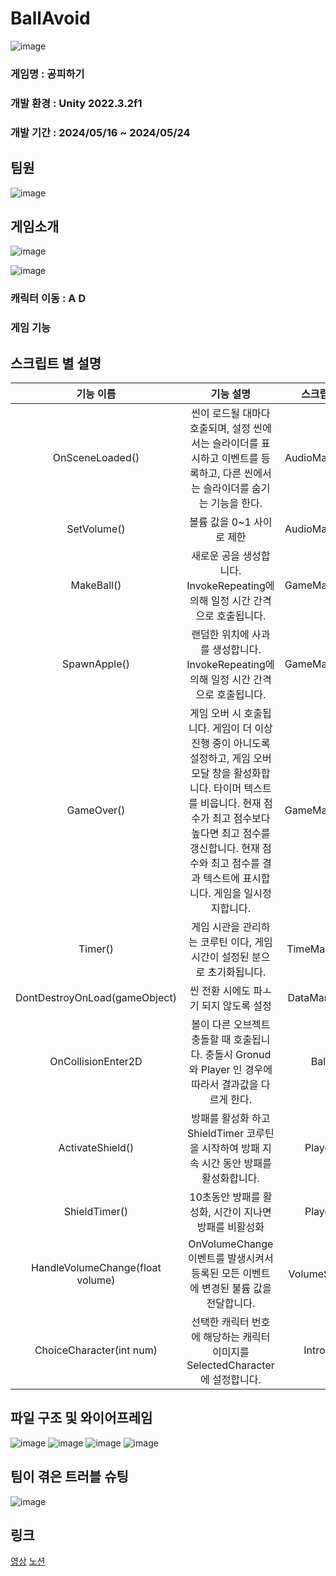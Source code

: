 # BallAvoid
![image](https://github.com/bfcat46/ball_avoid/assets/54877137/029de790-d77e-4aea-a264-e2169f680c4e)


### 게임명 : 공피하기
### 개발 환경	: Unity 2022.3.2f1
### 개발 기간	: 2024/05/16 ~ 2024/05/24


## 팀원 

![image](https://github.com/bfcat46/ball_avoid/assets/54877137/7572dd79-ad73-46fb-91f8-d8d8e43dce3e)




## 게임소개

![image](https://github.com/bfcat46/ball_avoid/assets/54877137/30e8ccee-7b5f-49b4-8635-359ce6fdfff5)

![image](https://github.com/bfcat46/ball_avoid/assets/54877137/5bda50ed-7d3d-4e18-be62-f4318577ae5c)


### 캐릭터 이동 : A D

### 게임 기능
## 스크립트 별 설명
|기능 이름| 기능 설명 | 스크립트 |
|:------:|:---:|:---:|
|OnSceneLoaded()|씬이 로드될 대마다 호출되며, 설정 씬에서는 슬라이더를 표시하고 이벤트를 등록하고, 다른 씬에서는 슬라이더를 숨기는 기능을 한다.|AudioManager|
|SetVolume()|볼륨 값을 0~1 사이로 제한|AudioManager|
|MakeBall()|새로운 공을 생성합니다. InvokeRepeating에 의해 일정 시간 간격으로 호출됩니다.|GameManager|
|SpawnApple()|랜덤한 위치에 사과를 생성합니다. InvokeRepeating에 의해 일정 시간 간격으로 호출됩니다.|GameManager|
|GameOver()|게임 오버 시 호출됩니다. 게임이 더 이상 진행 중이 아니도록 설정하고, 게임 오버 모달 창을 활성화합니다. 타이머 텍스트를 비웁니다. 현재 점수가 최고 점수보다 높다면 최고 점수를 갱신합니다. 현재 점수와 최고 점수를 결과 텍스트에 표시합니다. 게임을 일시정지합니다.|GameManager|
|Timer()|게임 시관을 관리하는 코루틴 이다, 게임 시간이 설정된 분으로 초기화됩니다.|TimeManager|
|DontDestroyOnLoad(gameObject)|씬 전환 시에도 파ㅗ기 되지 않도록 설정|DataManager|
|OnCollisionEnter2D|볼이 다른 오브젝트 충돌할 때 호출됩니다. 충돌시 Gronud와 Player 인 경우에 따라서 결과값을 다르게 한다.|Ball|
|ActivateShield()|방패를 활성화 하고 ShieldTimer 코루틴을 시작하여 방패 지속 시간 동안 방패를 활성화합니다.|Player|
|ShieldTimer()|10초동안 방패를 활성화, 시간이 지나면 방패를 비활성화|Player|
|HandleVolumeChange(float volume)|OnVolumeChange 이벤트를 발생시켜서 등록된 모든 이벤트에 변경된 불륨 값을 전달합니다. |VolumeSlider|
|ChoiceCharacter(int num)|선택한 캐릭터 번호에 해당하는 캐릭터 이미지를SelectedCharacter에 설정합니다.|IntroUI|
## 파일 구조 및 와이어프레임
![image](https://github.com/bfcat46/ball_avoid/assets/54877137/d3492073-4a19-4894-882d-75c6d1efd2c2)
![image](https://github.com/bfcat46/ball_avoid/assets/54877137/93f4a3a8-2a59-45aa-89f7-507af5490e7e)
![image](https://github.com/bfcat46/ball_avoid/assets/54877137/59619e28-2056-426a-9b7c-8bd0844d17bc)
![image](https://github.com/bfcat46/ball_avoid/assets/54877137/24b0c063-bef9-41dc-810f-254475258977)


## 팀이 겪은 트러블 슈팅
![image](https://github.com/bfcat46/ball_avoid/assets/54877137/c5bb0b23-354d-4b65-9b98-c54a1f96884a)



## 링크
[영상](https://www.notion.so/teamsparta/5-30b70d35a0544dda849b0b5cf2b0760e?pvs=4#4a274909c3a04f239ceb743a878cec1e)
[노션](https://www.notion.so/teamsparta/5-30b70d35a0544dda849b0b5cf2b0760e/)
